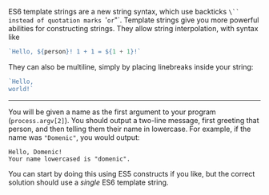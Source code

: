 ES6 template strings are a new string syntax, which use backticks `\`` instead of quotation marks `'` or `"`. Template strings give you more powerful abilities for constructing strings. They allow string interpolation, with syntax like

```js
`Hello, ${person}! 1 + 1 = ${1 + 1}!`
```

They can also be multiline, simply by placing linebreaks inside your string:

```js
`Hello,
world!`
```

---

You will be given a name as the first argument to your program (`process.argv[2]`). You should output a two-line message, first greeting that person, and then telling them their name in lowercase. For example, if the name was `"Domenic"`, you would output:

```
Hello, Domenic!
Your name lowercased is "domenic".
```

You can start by doing this using ES5 constructs if you like, but the correct solution should use a _single_ ES6 template string.
